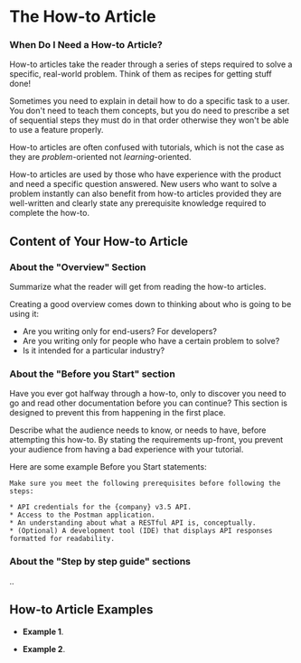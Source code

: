 # The How-to Article

### When Do I Need a How-to Article?

How-to articles take the reader through a series of steps required to solve a specific, real-world problem.
Think of them as recipes for getting stuff done!

Sometimes you need to explain in detail how to do a specific task to a user.
You don't need to teach them concepts, but you do need to prescribe a set of sequential steps they must do in that order otherwise they won't be able to use a feature properly.

How-to articles are often confused with tutorials, which is not the case as they are _problem_-oriented not _learning_-oriented.

How-to articles are used by those who have experience with the product and need a specific question answered.
New users who want to solve a problem instantly can also benefit from how-to articles provided they are well-written and clearly state any prerequisite knowledge required to complete the how-to.

## Content of Your How-to Article

### About the "Overview" Section

Summarize what the reader will get from reading the how-to articles.

Creating a good overview comes down to thinking about who is going to be using it:

* Are you writing only for end-users? For developers?
* Are you writing only for people who have a certain problem to solve?
* Is it intended for a particular industry?

### About the "Before you Start" section

Have you ever got halfway through a how-to, only to discover you need to go and read other documentation before you can continue?
This section is designed to prevent this from happening in the first place.

Describe what the audience needs to know, or needs to have, before attempting this how-to.
By stating the requirements up-front, you prevent your audience from having a bad experience with your tutorial.

Here are some example Before you Start statements:

```
Make sure you meet the following prerequisites before following the steps:

* API credentials for the {company} v3.5 API.
* Access to the Postman application.
* An understanding about what a RESTful API is, conceptually.
* (Optional) A development tool (IDE) that displays API responses formatted for readability.

```

### About the "Step by step guide" sections

..

## How-to Article Examples

* **Example 1**.

* **Example 2**.
